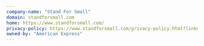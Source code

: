 ```yaml
---
company-name: "Stand For Small"
domain: standforsmall.com
home: https://www.standforsmall.com/
privacy-policy: https://www.standforsmall.com/privacy-policy.html?linknav=us-sfs-privacylink
owned-by: "American Express"
---
```




